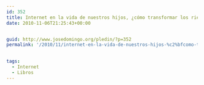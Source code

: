 ```yaml
---
id: 352
title: Internet en la vida de nuestros hijos, ¿cómo transformar los riesgos en oportunidades?
date: 2010-11-06T21:25:43+00:00


guid: http://www.josedomingo.org/pledin/?p=352
permalink: '/2010/11/internet-en-la-vida-de-nuestros-hijos-%c2%bfcomo-transformar-los-riesgos-en-oportunidades/'

  
tags:
  - Internet
  - Libros
---
```

